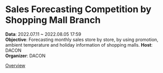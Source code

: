 # Sales Forecasting Competition by Shopping Mall Branch
**Data**: 2022.07.11 ~ 2022.08.05 17:59  
**Objective**: Forecasting monthly sales store by store, by using promotion, ambient temperature and holiday information of shopping malls.
**Host**: DACON  
**Organizer**: DACON  

[Overview](https://dacon.io/competitions/official/235942/overview/description)
